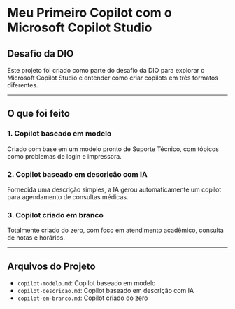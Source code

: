 
# Meu Primeiro Copilot com o Microsoft Copilot Studio

## Desafio da DIO

Este projeto foi criado como parte do desafio da DIO para explorar o Microsoft Copilot Studio e entender como criar copilots em três formatos diferentes.

---

## O que foi feito

### 1. Copilot baseado em modelo
Criado com base em um modelo pronto de Suporte Técnico, com tópicos como problemas de login e impressora.

### 2. Copilot baseado em descrição com IA
Fornecida uma descrição simples, a IA gerou automaticamente um copilot para agendamento de consultas médicas.

### 3. Copilot criado em branco
Totalmente criado do zero, com foco em atendimento acadêmico, consulta de notas e horários.

---

##  Arquivos do Projeto

- `copilot-modelo.md`: Copilot baseado em modelo
- `copilot-descricao.md`: Copilot baseado em descrição com IA
- `copilot-em-branco.md`: Copilot criado do zero
